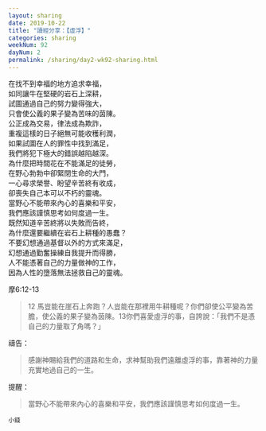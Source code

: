 ```yaml
---
layout: sharing
date: 2019-10-22
title: "讀經分享：【虛浮】"
categories: sharing
weekNum: 92
dayNum: 2
permalink: /sharing/day2-wk92-sharing.html
---
```


在找不到幸福的地方追求幸福，  
如同讓牛在堅硬的岩石上深耕，  
試圖通過自己的努力變得強大，  
只會使公義的果子變為苦味的茵陳。  
公正成為交易，律法成為欺詐，  
重複這樣的日子絕無可能收穫利潤，  
如果試圖在人的罪性中找到滿足，  
我們將犯下極大的錯誤越陷越深。  
為什麼把時間花在不能滿足的徒勞，  
在野心勃勃中卻緊閉生命的大門，  
一心尋求榮譽、盼望辛苦終有收成，  
卻喪失自己本可以不朽的靈魂。  
當野心不能帶來內心的喜樂和平安，  
我們應該謹慎思考如何度過一生。  
既然知道辛苦終將以失敗而告終，  
為什麼還要繼續在岩石上耕種的愚蠢？  
不要幻想通過基督以外的方式來滿足，  
幻想通過勤奮操練自我提升而得勝，  
人不能憑著自己的力量做神的工作，  
因為人性的墮落無法拯救自己的靈魂。  

摩6:12-13
>12 馬豈能在崖石上奔跑？人豈能在那裡用牛耕種呢？你們卻使公平變為苦膽，使公義的果子變為茵陳。13你們喜愛虛浮的事，自誇說：「我們不是憑自己的力量取了角嗎？」  

禱告：
>感謝神賜給我們的道路和生命，求神幫助我們遠離虛浮的事，靠著神的力量充實地過自己的一生。  

提醒：
>當野心不能帶來內心的喜樂和平安，我們應該謹慎思考如何度過一生。  

`小錢`  
